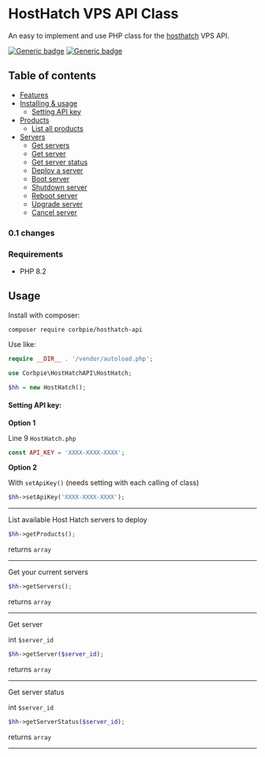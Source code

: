 # HostHatch VPS API Class

An easy to implement and use PHP class for the [hosthatch](https://cloud.hosthatch.com/a/3772) VPS API.

[![Generic badge](https://img.shields.io/badge/version-0.1-blue.svg)]()
[![Generic badge](https://img.shields.io/badge/PHP-8.2-purple.svg)]()

## Table of contents

- [Features](#features)
- [Installing & usage](#installing)
    - [Setting API key](#setting-api-key)
- [Products](#products)
  - [List all products](#list-products)
- [Servers](#servers)
    - [Get servers](#list-servers)
    - [Get server](#list-server)
    - [Get server status](#list-server-status)
    - [Deploy a server](#deploy-server)
    - [Boot server](#boot-server)
    - [Shutdown server](#shutdown-server)
    - [Reboot server](#reboot-server)
    - [Upgrade server](#upgrade-server)
    - [Cancel server](#cancel-server)

### 0.1 changes

### Requirements

* PHP 8.2

<span id="installing"></span>

## Usage

Install with composer:

```
composer require corbpie/hosthatch-api
```

Use like:

```php
require __DIR__ . '/vendor/autoload.php';

use Corbpie\HostHatchAPI\HostHatch;

$hh = new HostHatch();

```

#### Setting API key:
<span id="setting-api-key"></span>
**Option 1**

Line 9 ```HostHatch.php```

```php
const API_KEY = 'XXXX-XXXX-XXXX';
```

**Option 2**

With ```setApiKey()``` (needs setting with each calling of class)

```php
$hh->setApiKey('XXXX-XXXX-XXXX');
```


---

List available Host Hatch servers to deploy
<span id="products"></span>
<span id="list-products"></span>

```php
$hh->getProducts();
```

returns `array`

---

Get your current servers
<span id="servers"></span>
<span id="list-servers"></span>

```php
$hh->getServers();
```

returns `array`

---

Get server

<span id="list-server"></span>

int `$server_id`

```php
$hh->getServer($server_id);
```

returns `array`

---

Get server status

<span id="list-server-status"></span>

int `$server_id`

```php
$hh->getServerStatus($server_id);
```

returns `array`

---
